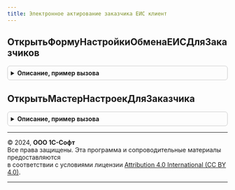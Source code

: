 ```yaml
---
title: Электронное актирование заказчика ЕИС клиент
---
```



## ОткрытьФормуНастройкиОбменаЕИСДляЗаказчиков
<details style="margin: 1em 0; padding: 0.5em; border: 1px solid #ccc; border-radius: 6px;">

<summary style="font-weight: bold; cursor: pointer;">Описание, пример вызова</summary>

```bsl

// Открыть форму настроек обмена ЕИС для заказчиков.
Процедура ОткрытьФормуНастройкиОбменаЕИСДляЗаказчиков() Экспорт
```

Пример вызова
```bsl
ЭлектронноеАктированиеЗаказчикаЕИСКлиент.ОткрытьФормуНастройкиОбменаЕИСДляЗаказчиков() 
```
</details>

## ОткрытьМастерНастроекДляЗаказчика
<details style="margin: 1em 0; padding: 0.5em; border: 1px solid #ccc; border-radius: 6px;">

<summary style="font-weight: bold; cursor: pointer;">Описание, пример вызова</summary>

```bsl

// Открыть мастер настроек для заказчика.
//
// Параметры:
//  Организация - ОпределяемыйТип.Организация - организация.
//  УникальныйИдентификаторФормы - УникальныйИдентификатор - уникальный идентификатор формы.
//  ОповещениеОЗакрытии - Неопределено, ОписаниеОповещения - оповещение о закрытии.
Процедура ОткрытьМастерНастроекДляЗаказчика(Организация, Экспорт
```

Пример вызова
```bsl
ЭлектронноеАктированиеЗаказчикаЕИСКлиент.ОткрытьМастерНастроекДляЗаказчика(Организация, );
```
</details>

---

© 2024, **ООО 1С-Софт**  
Все права защищены. Эта программа и сопроводительные материалы предоставляются  
в соответствии с условиями лицензии [Attribution 4.0 International (CC BY 4.0)](https://creativecommons.org/licenses/by/4.0/legalcode).

---
